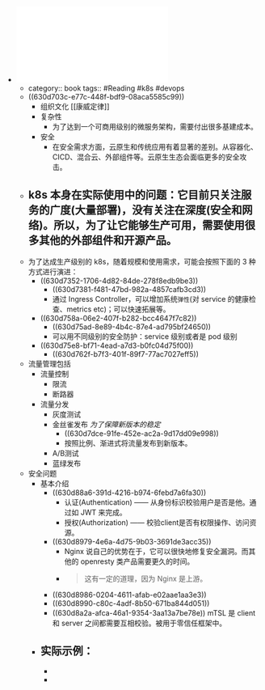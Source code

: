 - ![Taking-Kubernetes-from-Test-To-Production.pdf](../assets/Taking-Kubernetes-from-Test-To-Production_2021-11-30_1661324414772_0.pdf)
	- category:: book
	  tags:: #Reading #k8s #devops
	- ((630d703c-e77c-448f-bdf9-08aca5585c99))
		- 组织文化 [[康威定律]]
		- 复杂性
			- 为了达到一个可商用级别的微服务架构，需要付出很多基建成本。
		- 安全
			- 在安全需求方面，云原生和传统应用有着显著的差别。从容器化、CICD、混合云、外部组件等。云原生生态会面临更多的安全攻击。
	- k8s 本身在实际使用中的问题：它目前只关注服务的广度(大量部署)，没有关注在深度(安全和网络)。所以，为了让它能够生产可用，需要使用很多其他的外部组件和开源产品。
		-
	- 为了达成生产级别的 k8s，随着规模和使用需求，可能会按照下面的 3 种方式进行演进：
		- ((630d7352-1706-4d82-84de-278f8edb9be3))
			- ((630d7381-f481-47bd-982a-4857cafb3cd3))
			- 通过 Ingress Controller，可以增加系统`弹性`(对 service 的健康检查、metrics etc)；可以快速拓展等。
		- ((630d758a-06e2-407f-b282-bcc4647f7c82))
			- ((630d75ad-8e89-4b4c-87e4-ad795bf24650))
			- 可以用不同级别的安全防护：service 级别或者是 pod 级别
		- ((630d75e8-bf71-4ead-a7d3-b0fc04d75f00))
			- ((630d762f-b7f3-401f-89f7-77ac7027eff5))
	- 流量管理包括
		- 流量控制
			- 限流
			- 断路器
		- 流量分发
			- 灰度测试
			- 金丝雀发布 *为了保障新版本的稳定*
				- ((630d7dce-91fe-452e-ac2a-9d17dd09e998))
				- 按照比例、渐进式将流量发布到新版本。
			- A/B测试
			- 蓝绿发布
	- 安全问题
		- 基本介绍
			- ((630d88a6-391d-4216-b974-6febd7a6fa30))
				- 认证(Authentication) —— 从身份标识校验用户是否是他。通过如 JWT 来完成。
				- 授权(Authorization) —— 校验client是否有权限操作、访问资源。
			- ((630d8979-4e6a-4d75-9b03-3691de3acc35))
				- Nginx 说自己的优势在于，它可以很快地修复安全漏洞。而其他的 openresty 类产品需要更久的时间。
				- > 这有一定的道理，因为 Nginx 是上游。
			- ((630d8986-0204-4611-afab-e02aae1aa3e3))
			- ((630d8990-c80c-4adf-8b50-671ba844d051))
			- ((630d8a2a-afca-46a1-9354-3aa13a7be78e)) mTSL 是 client 和 server 之间都需要互相校验。被用于零信任框架中。
		- 实际示例：
			-
			-
			-